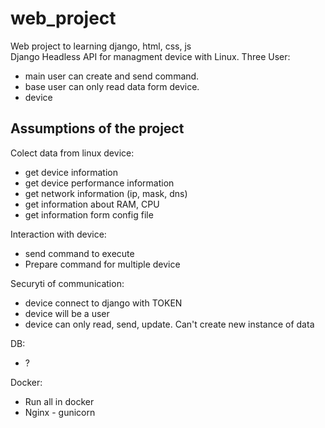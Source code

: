 # web_project
Web project to learning django, html, css, js  
Django Headless API for managment device with Linux. 
Three User:
  * main user can create and send command.
  * base user can only read data form device.
  * device  

## Assumptions of the project
Colect data from linux device: 
  * get device information
  * get device performance information
  * get network information (ip, mask, dns)
  * get information about RAM, CPU
  * get information form config file

Interaction with device:
  * send command to execute
  * Prepare command for multiple device

Securyti of communication:
  * device connect to django with TOKEN
  * device will be a user
  * device can only read, send, update. Can't create new instance of data

DB:
  * ?

Docker: 
  * Run all in docker
  * Nginx - gunicorn




